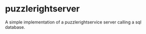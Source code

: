 # puzzlerightserver
 A simple implementation of a puzzlerightservice server calling a sql database.
